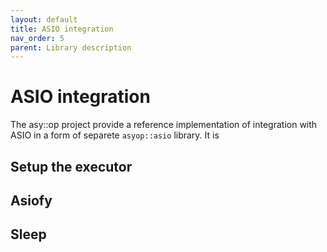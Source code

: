 ```yaml
---
layout: default
title: ASIO integration
nav_order: 5
parent: Library description
---
```

# ASIO integration
The asy::op project provide a reference implementation of integration with ASIO in a form of separete `asyop::asio` library. It is 

## Setup the executor

## Asiofy

## Sleep

<!--stackedit_data:
eyJoaXN0b3J5IjpbLTE3MzAzNDA0NTMsLTIwOTU0MDEzMTNdfQ
==
-->